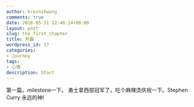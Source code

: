 ```yaml
---
author: kresnikwang
comments: true
date: 2016-05-31 12:40:14+00:00
layout: post
slug: the_first_chapter
title: 开篇
wordpress_id: 17
categories:
- Journey
tags:
- 心情
description: Start
---
```


第一篇，milestone一下。
勇士拿西部冠军了，吃个麻辣烫庆祝一下。Stephen Curry 永远的神!


